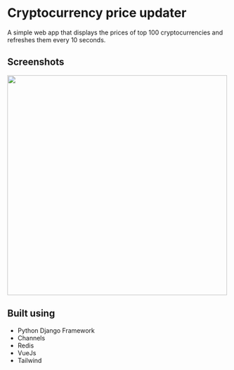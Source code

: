 # Cryptocurrency price updater
A simple web app that displays the prices of top 100 cryptocurrencies and refreshes them every 10 seconds.

## Screenshots
<img src="https://user-images.githubusercontent.com/34452584/201155874-841eebd3-10f8-4f06-893c-0e58306c11e1.png" data-canonical-src="https://gyazo.com/eb5c5741b6a9a16c692170a41a49c858.png" height="500"/>

## Built using

<ul>
<li>Python Django Framework</li>
<li>Channels</li>
<li>Redis</li>
<li>VueJs</li>
<li>Tailwind</li>
</ul>
